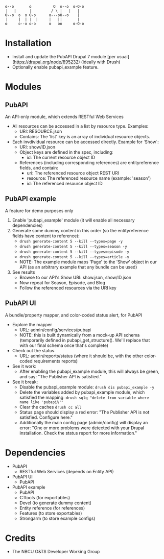     o--o       o          O  o--o  o-O-o
    |   |      |         / \ |   |   |
    O--o  o  o O-o      o---oO--o    |
    |     |  | |  |     |   ||       |
    o     o--o o-o      o   oo     o-O-o

Installation
============

- Install and update the PubAPI Drupal 7 module [per usual]
  (https://drupal.org/node/895232) (ideally with Drush)
- Optionally enable pubapi_example feature.

Modules
=======

PubAPI
------

An API-only module, which extends RESTful Web Services

- All resources can be accessed in a list by resource type. Examples:
    - URI: RESOURCE.json
    - Contains: The 'list' key is an array of individual resource objects.
- Each invdividual resource can be accessed directly. Example for 'Show':
  - URI: show/ID.json
  - Object keys are defined in the spec, including:
    - id: The current resource object ID
  - References (including corresponding references) are entityreference fields,
    and contain:
    - uri: The referenced resource object REST URI
    - resource: The referenced resource name (example: 'season')
    - id: The referenced resource object ID

PubAPI example
--------------

A feature for demo purposes only

1. Enable 'pubapi_example' module (it will enable all necessary dependencies)
2. Generate some dummy content in this order (so the entityreference fields have
   content to reference):
    - `drush generate-content 5 --kill --types=page -y`
    - `drush generate-content 5 --kill --types=season -y`
    - `drush generate-content 5 --kill --types=episode -y`
    - `drush generate-content 5 --kill --types=article -y`
    - NOTE: The example module maps 'Page' to the 'Show' object in our API (as
      an arbitrary example that any bundle can be used)
3. See results
    - Browse to our API's Show URI: show.json, show/ID.json
    - Now repeat for Season, Episode, and Blog
    - Follow the referenced resources via the URI key


PubAPI UI
---------

A bundle/property mapper, and color-coded status alert, for PubAPI

- Explore the mapper
    - URL: admin/config/services/pubapi
    - NOTE: this is built dynamically from a mock-up API schema (temporarily
      defined in pubapi_get_structure(). We'll replace that with our final
      schema once that's complete)
- Check out the status
    - URL: admin/reports/status (where it should be, with the other color-coded
      requirements reports)
- See it work:
    - After enabling the pubapi_example module, this will always be green, and
      say: "The Publisher API is satisfied."
- See it break:
    - Disable the pubapi_example module: `drush dis pubapi_example -y`
    - Delete the variables added by pubapi_example module, which satisfied the
      mapping: `drush sqlq "delete from variable where name like 'pubapi%'"`
    - Clear the caches `drush cc all`
    - Status page should display a red error: "The Publisher API is not
      satisfied. Configure here."
    - Additionally the main config page (admin/config) will display an error:
      "One or more problems were detected with your Drupal installation. Check
      the status report for more information."

Dependencies
============

- PubAPI
    - RESTful Web Services (depends on Entity API)
- PubAPI UI
    - PubAPI
- PubAPI example
    - PubAPI
    - CTtools (for exportables)
    - Devel (to generate dummy content)
    - Entity reference (for references)
    - Features (to store exportables)
    - Strongarm (to store example configs)

Credits
=======

- The NBCU O&TS Developer Working Group
